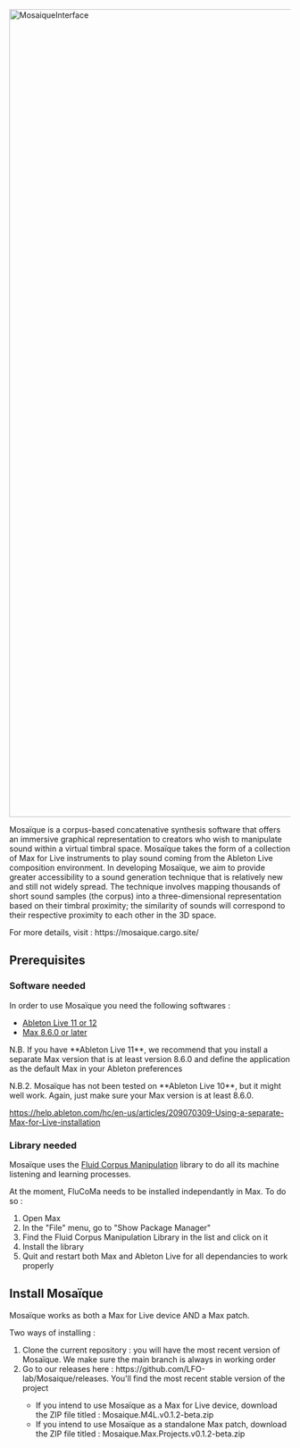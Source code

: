<img width="1447" alt="MosaiqueInterface" src="https://github.com/LFO-lab/Mosaique/assets/93346310/c9da7d38-44ac-4aa1-a772-3027d95e7c1c">
<p>Mosaïque is a corpus-based concatenative synthesis software that offers an immersive graphical representation to creators who wish to manipulate sound within a virtual timbral space. Mosaïque takes the form of a collection of Max for Live instruments to play sound coming from the Ableton Live composition environment. In developing Mosaïque, we aim to provide greater accessibility to a sound generation technique that is relatively new and still not widely spread. The technique involves mapping thousands of short sound samples (the corpus) into a three-dimensional representation based on their timbral proximity; the similarity of sounds will correspond to their respective proximity to each other in the 3D space.</p>
<p>For more details, visit : https://mosaique.cargo.site/</p>

<h2>Prerequisites</h2>
<h3>Software needed</h3>
In order to use Mosaïque you need the following softwares :
<ul>
  <li><a href="https://www.ableton.com/en/live/" target="_blank" rel="noopener noreferrer">Ableton Live 11 or 12</a></li>
  <li><a href="https://cycling74.com/products/max" target="_blank" rel="noopener noreferrer">Max 8.6.0 or later</a></li>
</ul>
<p>N.B. If you have **Ableton Live 11**, we recommend that you install a separate Max version that is at least version 8.6.0 and define the application as the default Max in your Ableton preferences</p>

<p>N.B.2. Mosaïque has not been tested on **Ableton Live 10**, but it might well work. Again, just make sure your Max version is at least 8.6.0.</p>

https://help.ableton.com/hc/en-us/articles/209070309-Using-a-separate-Max-for-Live-installation
<h3>Library needed</h3>
Mosaïque uses the <a href="https://www.flucoma.org/">Fluid Corpus Manipulation</a> library to do all its machine listening and learning processes.

At the moment, FluCoMa needs to be installed independantly in Max. To do so :
<ol>
  <li>Open Max</li>
  <li>In the "File" menu, go to "Show Package Manager"</li>
  <li>Find the Fluid Corpus Manipulation Library in the list and click on it</li>
  <li>Install the library</li>
  <li>Quit and restart both Max and Ableton Live for all dependancies to work properly</li>
</ol>

<h2>Install Mosaïque</h2>
Mosaïque works as both a Max for Live device AND a Max patch.

Two ways of installing :
<ol>
  <li>Clone the current repository : you will have the most recent version of Mosaïque. We make sure the main branch is always in working order </li>
  <li>Go to our releases here : https://github.com/LFO-lab/Mosaique/releases. You'll find the most recent stable version of the project</li>
  <ul>
    <li>If you intend to use Mosaïque as a Max for Live device, download the ZIP file titled : Mosaique.M4L.v0.1.2-beta.zip</li>
    <li>If you intend to use Mosaïque as a standalone Max patch, download the ZIP file titled : Mosaique.Max.Projects.v0.1.2-beta.zip
</li>
  </ul>
</ol>
